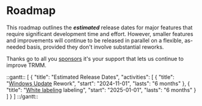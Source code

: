 # Roadmap

This roadmap outlines the **_estimated_** release dates for major features that require significant development time and effort. However, smaller features and improvements will continue to be released in parallel on a flexible, as-needed basis, provided they don't involve substantial reworks.

Thanks go to all you [sponsors](sponsor.md#sponsor-with-stripe-or-paypal) it's your support that lets us continue to improve TRMM.

::gantt::
[
    {
        "title": "Estimated Release Dates",
        "activities": [
            {
                "title": "[Windows Update](https://github.com/nuvemquery/tacticalrmm/issues/1188) Rework",
                "start": "2024-11-01",
                "lasts": "6 months"
            },
            {
                "title": "[White labeling](https://github.com/nuvemquery/tacticalrmm/issues/463) labeling",
                "start": "2025-01-01",
                "lasts": "6 months"
            }
        ]
    }
]
::/gantt::
